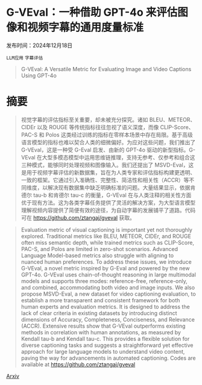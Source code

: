 # G-VEval：一种借助 GPT-4o 来评估图像和视频字幕的通用度量标准

发布时间：2024年12月18日

`LLM应用` `字幕评估`

> G-VEval: A Versatile Metric for Evaluating Image and Video Captions Using GPT-4o

# 摘要

> 视觉字幕的评估指标至关重要，却未被充分探究。诸如 BLEU、METEOR、CIDEr 以及 ROUGE 等传统指标往往忽视了语义深度，而像 CLIP-Score、PAC-S 和 Polos 这类经过训练的指标在零样本场景中存在局限。基于高级语言模型的指标也难以契合人类的细微偏好。为应对这些问题，我们推出了 G-VEval，这是一种受 G-Eval 启发、由新的 GPT-4o 驱动的新型指标。G-VEval 在大型多模态模型中运用思维链推理，支持无参考、仅参考和组合这三种模式，能够同时处理视频和图像输入。我们还提出了 MSVD-Eval，这是用于视频字幕评估的新数据集，旨在为人类专家和评估指标构建更透明、一致的框架。它通过引入准确性、完整性、简洁性和相关性（ACCR）等不同维度，以解决现有数据集中缺乏明确标准的问题。大量结果显示，依据肯德尔 tau-b 和肯德尔 tau-c 的衡量，G-VEval 在与人类注释的相关性方面优于现有方法。这为各类字幕任务提供了灵活的解决方案，为大型语言模型理解视频内容提供了简便有效的途径，为自动字幕的发展铺平了道路。代码可在 https://github.com/ztangaj/gveval 获取。

> Evaluation metric of visual captioning is important yet not thoroughly explored. Traditional metrics like BLEU, METEOR, CIDEr, and ROUGE often miss semantic depth, while trained metrics such as CLIP-Score, PAC-S, and Polos are limited in zero-shot scenarios. Advanced Language Model-based metrics also struggle with aligning to nuanced human preferences. To address these issues, we introduce G-VEval, a novel metric inspired by G-Eval and powered by the new GPT-4o. G-VEval uses chain-of-thought reasoning in large multimodal models and supports three modes: reference-free, reference-only, and combined, accommodating both video and image inputs. We also propose MSVD-Eval, a new dataset for video captioning evaluation, to establish a more transparent and consistent framework for both human experts and evaluation metrics. It is designed to address the lack of clear criteria in existing datasets by introducing distinct dimensions of Accuracy, Completeness, Conciseness, and Relevance (ACCR). Extensive results show that G-VEval outperforms existing methods in correlation with human annotations, as measured by Kendall tau-b and Kendall tau-c. This provides a flexible solution for diverse captioning tasks and suggests a straightforward yet effective approach for large language models to understand video content, paving the way for advancements in automated captioning. Codes are available at https://github.com/ztangaj/gveval

[Arxiv](https://arxiv.org/abs/2412.13647)